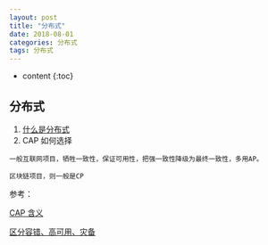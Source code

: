 ```yaml
---
layout: post
title: "分布式"
date: 2018-08-01
categories: 分布式
tags: 分布式
---
```


* content
{:toc}

## 分布式

1. [什么是分布式](https://www.cnblogs.com/xybaby/p/7787034.html)
2. CAP 如何选择

```
一般互联网项目，牺牲一致性，保证可用性，把强一致性降级为最终一致性，多用AP。

区块链项目，则一般是CP
```



参考：

[CAP 含义](http://www.ruanyifeng.com/blog/2018/07/cap.html)

[区分容错、高可用、灾备](http://www.ruanyifeng.com/blog/2019/11/fault-tolerance.html)

